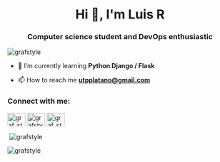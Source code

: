 <h1 align="center">Hi 👋, I'm Luis R</h1>
<h3 align="center">Computer science student and DevOps enthusiastic</h3>

<p align="left"> <img src="https://komarev.com/ghpvc/?username=grafstyle&label=Profile%20views&color=0e75b6&style=flat" alt="grafstyle" /> </p>

- 🌱 I’m currently learning **Python Django / Flask**

- 📫 How to reach me **utpplatano@gmail.com**

<h3 align="left">Connect with me:</h3>
<p align="left">
<a href="https://twitter.com/graf_style" target="blank"><img align="center" src="https://raw.githubusercontent.com/rahuldkjain/github-profile-readme-generator/master/src/images/icons/Social/twitter.svg" alt="graf_style" height="30" width="40" /></a>
<a href="https://linkedin.com/in/grafstyle" target="blank"><img align="center" src="https://raw.githubusercontent.com/rahuldkjain/github-profile-readme-generator/master/src/images/icons/Social/linked-in-alt.svg" alt="grafstyle" height="30" width="40" /></a>
<a href="https://instagram.com/graf_style" target="blank"><img align="center" src="https://raw.githubusercontent.com/rahuldkjain/github-profile-readme-generator/master/src/images/icons/Social/instagram.svg" alt="graf_style" height="30" width="40" /></a>
</p>

<p>&nbsp;<img align="center" src="https://github-readme-stats.vercel.app/api?username=grafstyle&show_icons=true&locale=en" alt="grafstyle" /></p>

<p><img align="center" src="https://github-readme-streak-stats.herokuapp.com/?user=grafstyle&" alt="grafstyle" /></p>
